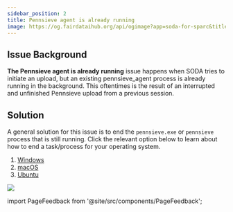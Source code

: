 ```yaml
---
sidebar_position: 2
title: Pennsieve agent is already running
image: https://og.fairdataihub.org/api/ogimage?app=soda-for-sparc&title=Pennsieve%20agent%20is%20already%20running&description=Common%20errors%20and%20their%20solutions
---
```


## Issue Background

**The Pennsieve agent is already running** issue happens when SODA tries to initiate an upload, but an existing pennsieve_agent process is already running in the background. This oftentimes is the result of an interrupted and unfinished Pennsieve upload from a previous session.

## Solution

A general solution for this issue is to end the `pennsieve.exe` or `pennsieve` process that is still running. Click the relevant option below to learn about how to end a task/process for your operating system.

1. [Windows](https://winaero.com/kill-process-windows-10/)
2. [macOS](https://support.apple.com/guide/activity-monitor/quit-a-process-actmntr1002/mac)
3. [Ubuntu](https://www.cyberciti.biz/faq/stop-process-ubuntu-linux-command/)

![](https://github.com/fairdataihub/SODA-for-SPARC/blob/main/docs/documentation/Common-errors/blackfynn-agent-running-error.gif?raw=true)

import PageFeedback from '@site/src/components/PageFeedback';

<PageFeedback />
